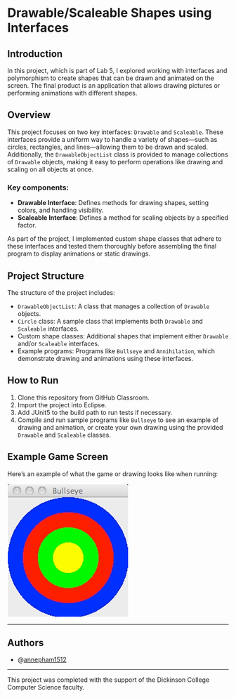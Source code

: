 # Drawable/Scaleable Shapes using Interfaces

## Introduction
In this project, which is part of Lab 5, I explored working with interfaces and polymorphism to create shapes that can be drawn and animated on the screen. The final product is an application that allows drawing pictures or performing animations with different shapes.

## Overview
This project focuses on two key interfaces: `Drawable` and `Scaleable`. These interfaces provide a uniform way to handle a variety of shapes—such as circles, rectangles, and lines—allowing them to be drawn and scaled. Additionally, the `DrawableObjectList` class is provided to manage collections of `Drawable` objects, making it easy to perform operations like drawing and scaling on all objects at once.

### Key components:
- **Drawable Interface**: Defines methods for drawing shapes, setting colors, and handling visibility.
- **Scaleable Interface**: Defines a method for scaling objects by a specified factor.

As part of the project, I implemented custom shape classes that adhere to these interfaces and tested them thoroughly before assembling the final program to display animations or static drawings.

## Project Structure
The structure of the project includes:
- `DrawableObjectList`: A class that manages a collection of `Drawable` objects.
- `Circle` class: A sample class that implements both `Drawable` and `Scaleable` interfaces.
- Custom shape classes: Additional shapes that implement either `Drawable` and/or `Scaleable` interfaces.
- Example programs: Programs like `Bullseye` and `Annihilation`, which demonstrate drawing and animations using these interfaces.

## How to Run
1. Clone this repository from GitHub Classroom.
2. Import the project into Eclipse.
3. Add JUnit5 to the build path to run tests if necessary.
4. Compile and run sample programs like `Bullseye` to see an example of drawing and animation, or create your own drawing using the provided `Drawable` and `Scaleable` classes.

## Example Game Screen

Here’s an example of what the game or drawing looks like when running:

![Drawable/Scaleable Shapes](img/image.png)

---

## Authors

- @[annepham1512](https://github.com/annepham1512)

---

This project was completed with the support of the Dickinson College Computer Science faculty.
